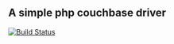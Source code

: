 A simple php couchbase driver
-----------------------------

[![Build Status](https://travis-ci.org/prooofzizoo/couchbase-driver.svg?branch=master)](https://travis-ci.org/prooofzizoo/couchbase-driver)